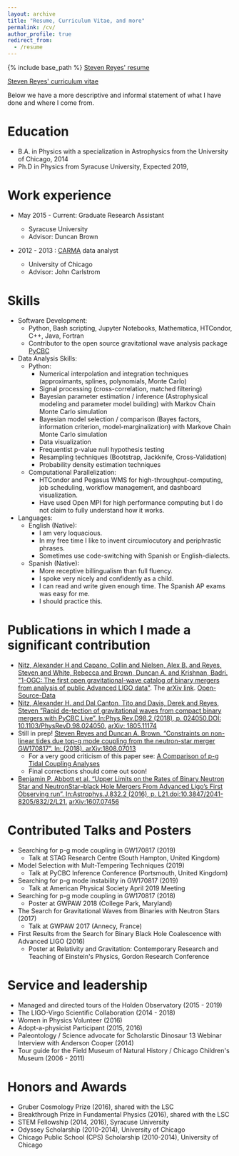 ```yaml
---
layout: archive
title: "Resume, Curriculum Vitae, and more"
permalink: /cv/
author_profile: true
redirect_from:
  - /resume
---
```


{% include base_path %}
[Steven Reyes' resume](https://stevereyes01.github.io/files/Steven_Reyes_Resume.pdf)

[Steven Reyes' curriculum vitae](https://stevereyes01.github.io/files/Steven_Reyes_CV.pdf)

Below we have a more descriptive and informal statement of what I have done
and where I come from.

Education
======
* B.A. in Physics with a specialization in Astrophysics from the University of Chicago, 2014
* Ph.D in Physics from Syracuse University, Expected 2019, 

Work experience
======
* May 2015 - Current: Graduate Research Assistant
  * Syracuse University
  * Advisor: Duncan Brown

* 2012 - 2013 : [CARMA](http://www.astro.caltech.edu/research/carma/) data analyst
  * University of Chicago
  * Advisor: John Carlstrom
 
Skills
======
* Software Development:
  * Python, Bash scripting, Jupyter Notebooks, Mathematica, HTCondor, C++, Java, Fortran
  * Contributor to the open source gravitational wave analysis package [PyCBC](https://github.com/gwastro/pycbc)
* Data Analysis Skills:
  * Python:
    * Numerical interpolation and integration techniques (approximants, splines, polynomials, Monte Carlo)
    * Signal processing (cross-correlation, matched filtering)
    * Bayesian parameter estimation / inference (Astrophysical modeling and parameter model building) with Markov Chain Monte Carlo simulation
    * Bayesian model selection / comparison (Bayes factors, information criterion, model-marginalization) with Markove Chain Monte Carlo simulation
    * Data visualization
    * Frequentist p-value null hypothesis testing
    * Resampling techniques (Bootstrap, Jackknife, Cross-Validation)
    * Probability density estimation techniques
  * Computational Parallelization:
    * HTCondor and Pegasus WMS for high-throughput-computing, job scheduling, workflow management, and dashboard visualization.
    * Have used Open MPI for high performance computing but I do not claim to fully understand how it works.
* Languages:
  * English (Native):
    * I am very loquacious.
    * In my free time I like to invent circumlocutory and periphrastic phrases.
    * Sometimes use code-switching with Spanish or English-dialects.
  * Spanish (Native):
    * More receptive billingualism than full fluency.
    * I spoke very nicely and confidently  as a child.
    * I can read and write given enough time. The Spanish AP exams was easy for me.
    * I should practice this.

Publications in which I made a significant contribution
======
* [Nitz, Alexander H and Capano, Collin and Nielsen, Alex
  B. and Reyes, Steven and White, Rebecca and Brown, Duncan
  A. and Krishnan, Badri. "1-OGC: The first open gravitational-wave catalog of
  binary mergers from analysis of public Advanced LIGO
  data"](https://iopscience.iop.org/article/10.3847/1538-4357/ab0108).
  The [arXiv link](https://arxiv.org/abs/1811.01921). [Open-Source-Data](https://github.com/gwastro/1-ogc)
* [Nitz, Alexander H. and Dal Canton, Tito and Davis, Derek and Reyes, Steven ”Rapid de-tection of gravitational waves from compact binary mergers with PyCBC Live”. In:Phys.Rev.D98.2 (2018), p. 024050.DOI: 10.1103/PhysRevD.98.024050.](https://journals.aps.org/prd/abstract/10.1103/PhysRevD.98.024050) [arXiv: 1805.11174](https://arxiv.org/abs/1805.11174)
* Still in prep! [Steven Reyes and Duncan A. Brown. “Constraints on non-linear tides due top-g mode coupling  from  the  neutron-star  merger  GW170817”.  In:  (2018).  arXiv:1808.07013](https://arxiv.org/abs/1808.07013)
  * For a very good criticism of this paper see: [A Comparison of p-g Tidal Coupling Analyses](https://arxiv.org/abs/1809.00264)
  * Final corrections should come out soon! 
* [Benjamin P. Abbott et al. “Upper Limits on the Rates of Binary Neutron Star and NeutronStar–black Hole Mergers From Advanced Ligo’s First Observing run”. In:Astrophys.J.832.2  (2016),  p.  L21.doi:10.3847/2041-8205/832/2/L21.](https://iopscience.iop.org/article/10.3847/2041-8205/832/2/L21) [arXiv:1607.07456](https://arxiv.org/abs/1607.07456)
 
Contributed Talks and Posters
======
* Searching for p-g mode coupling in GW170817 (2019)
  * Talk at STAG Research Centre (South Hampton, United Kingdom)
* Model Selection with Mult-Tempering Techniques (2019)
  * Talk at PyCBC Inference Conference (Portsmouth, United Kingdom)
* Searching for p-g mode instability in GW170817 (2019)
  * Talk at American Physical Society April 2019 Meeting 
* Searching for p-g mode coupling in GW170817 (2018)
  * Poster at GWPAW 2018 (College Park, Maryland)
* The Search for Gravitational Waves from Binaries with Neutron Stars (2017)
  * Talk at GWPAW 2017 (Annecy, France)
* First Results from the Search for Binary Black Hole Coalescence with Advanced LIGO (2016)
  * Poster at Relativity and Gravitation: Contemporary Research and Teaching of Einstein's Physics, Gordon Research Conference

Service and leadership
======
* Managed and directed tours of the Holden Observatory (2015 - 2019)
* The LIGO-Virgo Scientific Collaboration (2014 - 2018)
* Women in Physics Volunteer (2016)
* Adopt-a-physicist Participant (2015, 2016)
* Paleontology / Science advocate for Scholarstic Dinosaur 13 Webinar Interview with Anderson Cooper (2014) 
* Tour guide for the Field Museum of Natural History / Chicago Children's Museum (2006 - 2011)

Honors and Awards
======
* Gruber Cosmology Prize (2016), shared with the LSC
* Breakthrough Prize in Fundamental Physics (2016), shared with the LSC
* STEM Fellowship (2014, 2016), Syracuse University
* Odyssey Scholarship (2010-2014), University of Chicago
* Chicago Public School (CPS) Scholarship (2010-2014), University of Chicago
